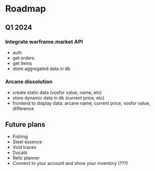 # Roadmap

## Q1 2024

### Integrate warframe.market API

- auth
- get orders
- get items
- store aggregated data in db

### Arcane dissolution

- create static data (vosfor value, name, etc)
- store dynamic data in db (current price, etc)
- frontend to display data: arcane name, current price, vosfor value, difference

## Future plans

- Fishing
- Steel essence
- Void traces
- Ducats
- Relic planner
- Connect to your account and show your inventory (???)
